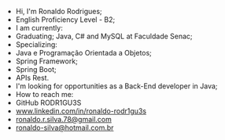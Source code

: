 - Hi, I'm Ronaldo Rodrigues;
- English Proficiency Level - B2;
- I am currently:
- Graduating; Java, C# and MySQL at Faculdade Senac;
- Specializing:
-   Java e Programação Orientada a Objetos;
-   Spring Framework;
-   Spring Boot;
-   APIs Rest.
- I'm looking for opportunities as a Back-End developer in Java;
- How to reach me:
-   GitHub RODR1GU3S
-   www.linkedin.com/in/ronaldo-rodr1gu3s
-   ronaldo.r.silva.78@gmail.com
-   ronaldo-silva@hotmail.com.br
<!---
RODR1GU3S/RODR1GU3S is a ✨ special ✨ repository because its `README.md` (this file) appears on your GitHub profile.
You can click the Preview link to take a look at your changes.
--->
